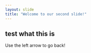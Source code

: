 ```yaml
---
layout: slide
title: "Welcome to our second slide!"
---
```

## test what this is
Use the left arrow to go back!
